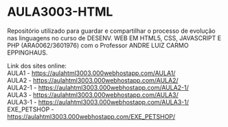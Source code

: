 # AULA3003-HTML
 
Repositório utilizado para guardar e compartilhar o processo de evolução nas linguagens no curso de DESENV. WEB EM HTML5, CSS, JAVASCRIPT E PHP (ARA0062/3601976) com o Professor ANDRE LUIZ CARMO EPPINGHAUS.

Link dos sites online:<br> 
AULA1 - https://aulahtml3003.000webhostapp.com/AULA1/<br>
AULA2 - https://aulahtml3003.000webhostapp.com/AULA2/<br>
AULA2-1 - https://aulahtml3003.000webhostapp.com/AULA2-1/<br>
AULA3 - https://aulahtml3003.000webhostapp.com/AULA3/<br>
AULA3-1 - https://aulahtml3003.000webhostapp.com/AULA3-1/<br>
EXE_PETSHOP - https://aulahtml3003.000webhostapp.com/EXE_PETSHOP/<br>
